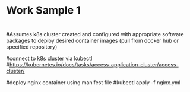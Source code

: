 # Work Sample 1
#
#Assumes k8s cluster created and configured with appropriate software packages to deploy desired container images (pull from docker hub or specified repository)

#connect to k8s cluster via kubectl
#https://kubernetes.io/docs/tasks/access-application-cluster/access-cluster/

#deploy nginx container using manifest file
#kubectl apply -f nginx.yml
